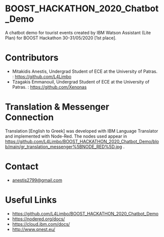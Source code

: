 # BOOST_HACKATHON_2020_Chatbot_Demo
A chatbot demo for tourist events created by IBM Watson Assistant (Lite Plan) for BOOST Hackathon 30-31/05/2020 [1st place].

# Contributors
* Mitakidis Anestis, Undergrad Student of ECE at the University of Patras. : https://github.com/L4Limbo
* Tzagakis Emmanouil, Undergrad Student of ECE at the University of Patras. : https://github.com/Xenonas

# Translation & Messenger Connection
Translation [English to Greek] was developed with IBM Language Translator and implemented with Node-Red. The nodes used appear in https://github.com/L4Limbo/BOOST_HACKATHON_2020_Chatbot_Demo/blob/main/gr_translation_messenger%5BNODE_RED%5D.jpg .

# Contact
* anestis2799@gmail.com

# Useful Links
* https://github.com/L4Limbo/BOOST_HACKATHON_2020_Chatbot_Demo
* https://nodered.org/docs/
* https://cloud.ibm.com/docs/
* http://www.qnest.eu/

